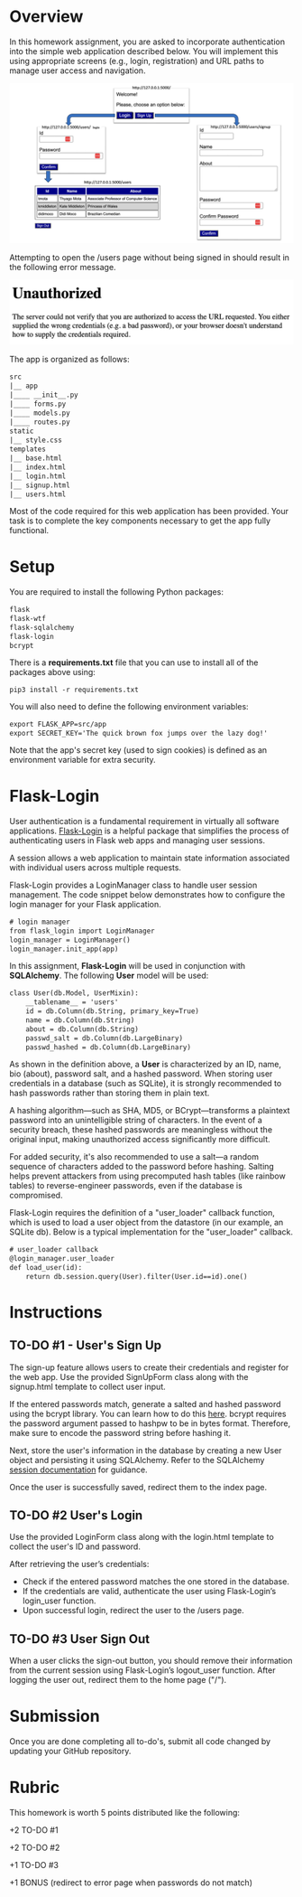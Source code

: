 # Overview

In this homework assignment, you are asked to incorporate authentication into the simple web application described below. You will implement this using appropriate screens (e.g., login, registration) and URL paths to manage user access and navigation.

![pic1.png](pics/pic1.png)

Attempting to open the /users page without being signed in should result in the following error message.

![pic2.png](pics/pic2.png)

The app is organized as follows:

```
src
|__ app
|____ __init__.py
|____ forms.py
|____ models.py
|____ routes.py
static
|__ style.css
templates
|__ base.html
|__ index.html
|__ login.html
|__ signup.html
|__ users.html
```

Most of the code required for this web application has been provided. Your task is to complete the key components necessary to get the app fully functional.

# Setup 

You are required to install the following Python packages: 

```
flask
flask-wtf
flask-sqlalchemy
flask-login
bcrypt
```

There is a **requirements.txt** file that you can use to install all of the packages above using: 

```
pip3 install -r requirements.txt
```

You will also need to define the following environment variables: 

```
export FLASK_APP=src/app
export SECRET_KEY='The quick brown fox jumps over the lazy dog!'
```

Note that the app's secret key (used to sign cookies) is defined as an environment variable for extra security. 

# Flask-Login 

User authentication is a fundamental requirement in virtually all software applications. [Flask-Login](https://flask-login.readthedocs.io/en/latest/) is a helpful package that simplifies the process of authenticating users in Flask web apps and managing user sessions.

A session allows a web application to maintain state information associated with individual users across multiple requests.

Flask-Login provides a LoginManager class to handle user session management. The code snippet below demonstrates how to configure the login manager for your Flask application.

```
# login manager
from flask_login import LoginManager
login_manager = LoginManager()
login_manager.init_app(app)
```

In this assignment, **Flask-Login** will be used in conjunction with **SQLAlchemy**.  The following **User** model will be used: 

```
class User(db.Model, UserMixin):
    __tablename__ = 'users'
    id = db.Column(db.String, primary_key=True)
    name = db.Column(db.String)
    about = db.Column(db.String)
    passwd_salt = db.Column(db.LargeBinary)
    passwd_hashed = db.Column(db.LargeBinary)
```

As shown in the definition above, a **User** is characterized by an ID, name, bio (about), password salt, and a hashed password. When storing user credentials in a database (such as SQLite), it is strongly recommended to hash passwords rather than storing them in plain text.

A hashing algorithm—such as SHA, MD5, or BCrypt—transforms a plaintext password into an unintelligible string of characters. In the event of a security breach, these hashed passwords are meaningless without the original input, making unauthorized access significantly more difficult.

For added security, it's also recommended to use a salt—a random sequence of characters added to the password before hashing. Salting helps prevent attackers from using precomputed hash tables (like rainbow tables) to reverse-engineer passwords, even if the database is compromised.

Flask-Login requires the definition of a "user_loader" callback function, which is used to load a user object from the datastore (in our example, an SQLite db). Below is a typical implementation for the "user_loader" callback. 

```
# user_loader callback
@login_manager.user_loader
def load_user(id):
    return db.session.query(User).filter(User.id==id).one()
```

# Instructions

## TO-DO #1 - User's Sign Up 

The sign-up feature allows users to create their credentials and register for the web app. Use the provided SignUpForm class along with the signup.html template to collect user input.

If the entered passwords match, generate a salted and hashed password using the bcrypt library. You can learn how to do this [here](https://pypi.org/project/bcrypt/). bcrypt requires the password argument passed to hashpw to be in bytes format. Therefore, make sure to encode the password string before hashing it.

Next, store the user's information in the database by creating a new User object and persisting it using SQLAlchemy. Refer to the SQLAlchemy [session documentation](https://docs.sqlalchemy.org/en/20/orm/session_basics.html) for guidance.

Once the user is successfully saved, redirect them to the index page.

## TO-DO #2 User's Login

Use the provided LoginForm class along with the login.html template to collect the user's ID and password.

After retrieving the user’s credentials:

* Check if the entered password matches the one stored in the database.
* If the credentials are valid, authenticate the user using Flask-Login’s login_user function.
* Upon successful login, redirect the user to the /users page.

## TO-DO #3 User Sign Out

When a user clicks the sign-out button, you should remove their information from the current session using Flask-Login’s logout_user function. After logging the user out, redirect them to the home page ("/").

# Submission 

Once you are done completing all to-do's, submit all code changed by updating your GitHub repository. 

# Rubric 

This homework is worth 5 points distributed like the following: 

+2 TO-DO #1 

+2 TO-DO #2 

+1 TO-DO #3

+1 BONUS (redirect to error page when passwords do not match)